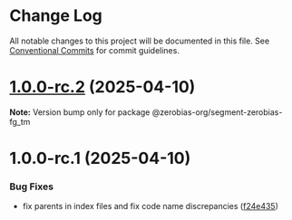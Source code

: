 # Change Log

All notable changes to this project will be documented in this file.
See [Conventional Commits](https://conventionalcommits.org) for commit guidelines.

# [1.0.0-rc.2](https://github.com/zerobias-org/segment/compare/@zerobias-org/segment-zerobias-fg_tm@1.0.0-rc.1...@zerobias-org/segment-zerobias-fg_tm@1.0.0-rc.2) (2025-04-10)

**Note:** Version bump only for package @zerobias-org/segment-zerobias-fg_tm





# 1.0.0-rc.1 (2025-04-10)


### Bug Fixes

* fix parents in index files and fix code name discrepancies ([f24e435](https://github.com/zerobias-org/segment/commit/f24e4352453caaa05074cc6bb66ee8ed21a4f11d))
